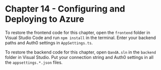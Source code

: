 # Chapter 14 - Configuring and Deploying to Azure

To restore the frontend code for this chapter, open the `frontend` folder in Visual Studio Code and run `npm install` in the terminal. Enter your backend paths and Auth0 settings in `AppSettings.ts`. 

To restore the backend code for this chapter, open `QandA.sln` in the `backend` folder in Visual Studio. Put your connection string and Auth0 settings in all the `appsettings.*.json` files. 